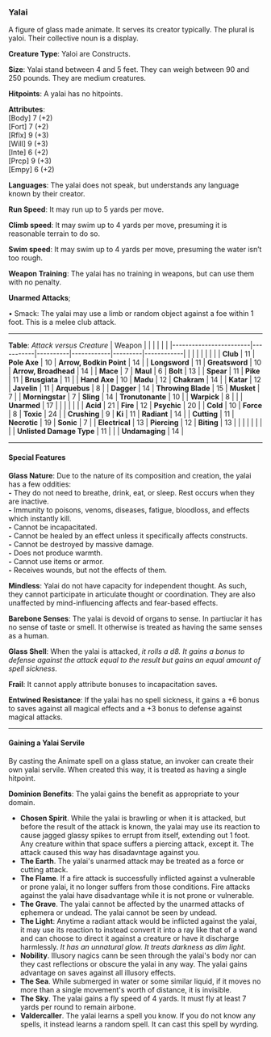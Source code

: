 ### Yalai
A figure of glass made animate. It serves its creator typically. The plural is yaloi. Their collective noun is a display.

**Creature Type**: Yaloi are Constructs.

**Size**: Yalai stand between 4 and 5 feet. They can weigh between 90 and 250 pounds. They are medium creatures.

**Hitpoints**: A yalai has no hitpoints.

**Attributes**:  
[Body] 7 (+2)  
[Fort] 7 (+2)  
[Rflx] 9 (+3)  
[Will] 9 (+3)  
[Inte] 6 (+2)  
[Prcp] 9 (+3)  
[Empy] 6 (+2)  

**Languages**: The yalai does not speak, but understands any language known by their creator.

**Run Speed**: It may run up to 5 yards per move.

**Climb speed**: It may swim up to 4 yards per move, presuming it is reasonable terrain to do so.

**Swim speed**: It may swim up to 4 yards per move, presuming the water isn’t too rough.

**Weapon Training**: The yalai has no training in weapons, but can use them with no penalty.

**Unarmed Attacks**;

 • Smack: The yalai may use a limb or random object against a foe within 1 foot. This is a melee club attack.

---------------------

**Table**: *Attack versus Creature*
| Weapon                 |          |            |         |            |         |
|------------------------|-----------|----------|------------|---------|------------|
|                            |        |                    |        |                            |         |
| **Club**                   | 11     | **Pole Axe**       | 10     | **Arrow, Bodkin Point**    | 14    |
| **Longsword**              | 11     | **Greatsword**     | 10     | **Arrow, Broadhead**       | 14    |
| **Mace**                   | 7      | **Maul**           | 6      | **Bolt**                   | 13    |
| **Spear**                  | 11     | **Pike**           | 11     | **Brusgiata**              | 11    |
| **Hand Axe**               | 10     | **Madu**           | 12     | **Chakram**                | 14    |
| **Katar**                  | 12     | **Javelin**        | 11     | **Arquebus**               | 8     |
| **Dagger**                 | 14     | **Throwing Blade** | 15     | **Musket**                 | 7     |
| **Morningstar**            | 7      | **Sling**          | 14     | **Tronutonante**           | 10    |
| **Warpick**                | 8      |                    |        | **Unarmed**                | 17    |
|                            |        |                    |        |
| **Acid**                   | 21     | **Fire**           | 12     | **Psychic**                | 20     |
| **Cold**                   | 10     | **Force**          | 8      | **Toxic**                  | 24     |
| **Crushing**               | 9      | **Ki**             | 11     | **Radiant**                | 14     |
| **Cutting**                | 11     | **Necrotic**       | 19     | **Sonic**                  | 7      |
| **Electrical**             | 13     | **Piercing**       | 12     | **Biting**                 | 13     |
|                            |        |                    |        |                            |        |
| **Unlisted Damage Type**   | 11     |                    |        | **Undamaging**             | 14 |

---------------------

#### Special Features

**Glass Nature**: Due to the nature of its composition and creation, the yalai has a few oddities:  
**-** They do not need to breathe, drink, eat, or sleep. Rest occurs when they are inactive.  
**-** Immunity to poisons, venoms, diseases, fatigue, bloodloss, and effects which instantly kill.  
**-** Cannot be incapacitated.  
**-** Cannot be healed by an effect unless it specifically affects constructs.  
**-** Cannot be destroyed by massive damage.  
**-** Does not produce warmth.  
**-** Cannot use items or armor.  
**-** Receives wounds, but not the effects of them.

**Mindless**: Yalai do not have capacity for independent thought. As such, they cannot participate in articulate thought or coordination. They are also unaffected by mind-influencing affects and fear-based effects.

**Barebone Senses**: The yalai is devoid of organs to sense. In partiuclar it has no sense of taste or smell. It otherwise is treated as having the same senses as a human.

**Glass Shell**: When the yalai is attacked, *it rolls a d8. It gains a bonus to defense against the attack equal to the result but gains an equal amount of spell sickness*.

**Frail**: It cannot apply attribute bonuses to incapacitation saves.

**Entwined Resistance**: If the yalai has no spell sickness, it gains a +6 bonus to saves against all magical effects and a +3 bonus to defense against magical attacks.

-----

#### Gaining a Yalai Servile

By casting the Animate spell on a glass statue, an invoker can create their own yalai servile. When created this way, it is treated as having a single hitpoint.

**Dominion Benefits**: The yalai gains the benefit as appropriate to your domain.  
* **Chosen Spirit**. While the yalai is brawling or when it is attacked, but before the result of the attack is known, the yalai may use its reaction to cause jagged glassy spikes to errupt from itself, extending out 1 foot. Any creature within that space suffers a piercing attack, except it. The attack caused this way has disadavntage against you.
* **The Earth**. The yalai's unarmed attack may be treated as a force or cutting attack.
* **The Flame**. If a fire attack is successfully inflicted against a vulnerable or prone yalai, it no longer suffers from those conditions. Fire attacks against the yalai have disadvantage while it is not prone or vulnerable.
* **The Grave**. The yalai cannot be affected by the unarmed attacks of ephemera or undead. The yalai cannot be seen by undead.
* **The Light**: Anytime a radiant attack would be inflicted against the yalai, it may use its reaction to instead convert it into a ray like that of a wand and can choose to direct it against a creature or have it discharge harmlessly. *It has an unnatural glow. It treats darkness as dim light*.
* **Nobility**. Illusory nagics cann be seen through the yalai's body nor can they cast reflections or obscure the yalai in any way. The yalai gains advantage on saves against all illusory effects.
* **The Sea**. While submerged in water or some similar liquid, if it moves no more than a single movement's worth of distance, it is invisible.
* **The Sky**. The yalai gains a fly speed of 4 yards. It must fly at least 7 yards per round to remain airbone.
* **Valdercaller**. The yalai learns a spell you know. If you do not know any spells, it instead learns a random spell. It can cast this spell by wyrding.
